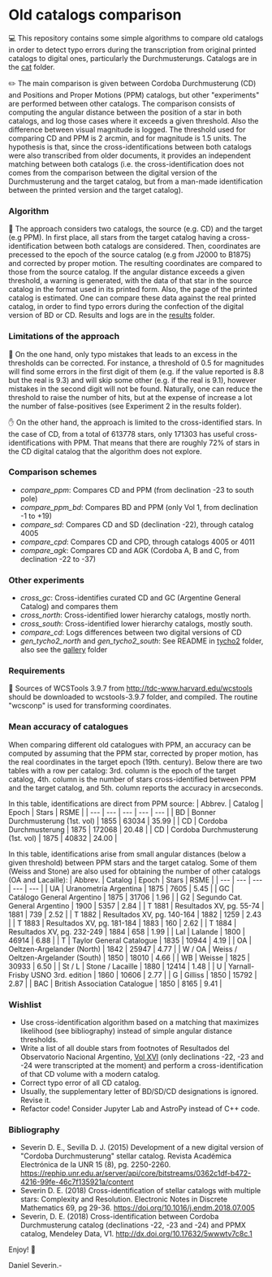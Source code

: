 # Old catalogs comparison

💻 This repository contains some simple algorithms to compare old catalogs in order to detect typo errors during the transcription from original printed catalogs to digital ones, particularly the Durchmusterungs.
Catalogs are in the [cat](cat) folder.

✏️ The main comparison is given between Cordoba Durchmusterung (CD) and Positions and Proper Motions (PPM) catalogs, but other "experiments" are performed between other catalogs.
The comparison consists of computing the angular distance between the position of a star in both catalogs, and log those cases where it exceeds a given threshold. Also the difference between visual magnitude is logged.
The threshold used for comparing CD and PPM is 2 arcmin, and for magnitude is 1.5 units.
The hypothesis is that, since the cross-identifications between both catalogs were also transcribed from older documents, it provides an independent matching between both catalogs (i.e. the cross-identification does not comes from the comparison between the digital version of the Durchmusterung and the target catalog, but from a man-made identification between the printed version and the target catalog).

### Algorithm

📄 The approach considers two catalogs, the source (e.g. CD) and the target (e.g PPM).
In first place, all stars from the target catalog having a cross-identification between both catalogs are considered. Then, coordinates are precessed to the epoch of the source catalog (e.g from J2000 to B1875) and corrected by proper motion.
The resulting coordinates are compared to those from the source catalog.
If the angular distance exceeds a given threshold, a warning is generated, with the data of that star in the source catalog in the format
used in its printed form. Also, the page of the printed catalog is
estimated.
One can compare these data against the real printed catalog, in order to
find typo errors during the confection of the digital version of BD or CD.
Results and logs are in the [results](results) folder.

### Limitations of the approach

🛑 On the one hand, only typo mistakes that leads to an excess in the thresholds can be corrected. For instance, a threshold of 0.5 for magnitudes will find some errors in the first digit of them (e.g. if the value reported is 8.8 but the real is 9.3) and will skip some other (e.g. if the real is 9.1), however mistakes in the second digit will not be found. Naturally, one can reduce the threshold to raise the number of hits, but at the expense of increase a lot the number of false-positives (see Experiment 2 in the results folder).

✋ On the other hand, the approach is limited to the cross-identified stars. In the case of CD, from a total of 613778 stars, only 171303 has useful cross-identifications with PPM. That means that there are roughly 72% of stars in the CD digital catalog that the algorithm does not explore.  

### Comparison schemes

- *compare_ppm*: Compares CD and PPM (from declination -23 to south pole)
- *compare_ppm_bd*: Compares BD and PPM (only Vol 1, from declination -1 to +19)
- *compare_sd*: Compares CD and SD (declination -22), through catalog 4005
- *compare_cpd*: Compares CD and CPD, through catalogs 4005 or 4011
- *compare_agk*: Compares CD and AGK (Cordoba A, B and C, from declination -22 to -37)

### Other experiments

- *cross_gc*: Cross-identifies curated CD and GC (Argentine General Catalog) and compares them
- *cross_north*: Cross-identified lower hierarchy catalogs, mostly north.
- *cross_south*: Cross-identified lower hierarchy catalogs, mostly south.
- *compare_cd*: Logs differences between two digital versions of CD
- *gen_tycho2_north* and *gen_tycho2_south*: See README in [tycho2](tycho2) folder, also see the [gallery](gallery) folder

### Requirements

🚰 Sources of WCSTools 3.9.7 from http://tdc-www.harvard.edu/wcstools should be downloaded to wcstools-3.9.7 folder, and compiled.
The routine "wcsconp" is used for transforming coordinates.

### Mean accuracy of catalogues

When comparing different old catalogues with PPM, an accuracy can be computed
by assuming that the PPM star, corrected by proper motion, has the real coordinates
in the target epoch (19th. century). Below there are two tables with a row
per catalog: 3rd. column is the epoch of the target catalog, 4th. column
is the number of stars cross-identified between PPM and the target catalog, and 5th. column reports the accuracy in arcseconds.

In this table, identifications are direct from PPM source:
| Abbrev. | Catalog | Epoch | Stars | RSME |
| --- | --- | --- | --- | --- |
| BD | Bonner Durchmusterung (1st. vol) | 1855 | 63034 | 35.99 |
| CD | Cordoba Durchmusterung | 1875 | 172068 | 20.48 |
| CD | Cordoba Durchmusterung (1st. vol) | 1875 | 40832 | 24.00 |

In this table, identifications arise from small angular distances
(below a given threshold) between PPM stars and the target catalog. Some
of them (Weiss and Stone) are also used for obtaining the number of other
catalogs (OA and Lacaille):
| Abbrev. | Catalog | Epoch | Stars | RSME |
| --- | --- | --- | --- | --- |
| UA | Uranometría Argentina | 1875 | 7605 | 5.45 |
| GC | Catálogo General Argentino | 1875 | 31706 | 1.96 |
| G2 | Segundo Cat. General Argentino | 1900 | 5357 | 2.84 |
| T 1881 | Resultados XV, pg. 55-74 | 1881 | 739 | 2.52 |
| T 1882 | Resultados XV, pg. 140-164 | 1882 | 1259 | 2.43 |
| T 1883 | Resultados XV, pg. 181-184 | 1883 | 160 | 2.62 |
| T 1884 | Resultados XV, pg. 232-249 | 1884 | 658 | 1.99 |
| Lal | Lalande | 1800 | 46914 | 6.88 |
| T | Taylor General Catalogue | 1835 | 10944 | 4.19 |
| OA | Oeltzen-Argelander (North) | 1842 | 25947 | 4.77 |
| W / OA | Weiss / Oeltzen-Argelander (South) | 1850 | 18010 | 4.66 |
| WB | Weisse | 1825 | 30933 | 6.50 |
| St / L | Stone / Lacaille | 1880 | 12414 | 1.48 |
| U | Yarnall-Frisby USNO 3rd. edition | 1860 | 10606 | 2.77 |
| G | Gilliss | 1850 | 15792 | 2.87 |
| BAC | British Association Catalogue | 1850 | 8165 | 9.41 |

### Wishlist

- Use cross-identification algorithm based on a matching that maximizes likelihood (see bibliography) instead of simple angular distance thresholds.
- Write a list of all double stars from footnotes of Resultados del Observatorio Nacional Argentino, [Vol XVI](https://articles.adsabs.harvard.edu/cgi-bin/iarticle_query?journal=RNAO.&volume=0016&type=SCREEN_THMB) (only declinations -22, -23 and -24 were transcripted at the moment) and perform a cross-identification of that CD volume with a modern catalog.
- Correct typo error of all CD catalog.
- Usually, the supplementary letter of BD/SD/CD designations is ignored. Revise it.
- Refactor code! Consider Jupyter Lab and AstroPy instead of C++ code.

### Bibliography

- Severin D. E., Sevilla D. J. (2015) Development of a new digital version of "Cordoba Durchmusterung" stellar catalog. Revista Académica Electrónica de la UNR 15 (8), pg. 2250-2260.
https://rephip.unr.edu.ar/server/api/core/bitstreams/0362c1df-b472-4216-99fe-46c7f135921a/content 
- Severin D. E. (2018) Cross-identification of stellar catalogs with multiple stars: Complexity and Resolution. Electronic Notes in Discrete Mathematics 69, pg 29-36.
https://doi.org/10.1016/j.endm.2018.07.005
- Severin, D. E. (2018) Cross-identification between Cordoba Durchmusterung catalog (declinations -22, -23 and -24) and PPMX catalog, Mendeley Data, V1.
 http://dx.doi.org/10.17632/5wwwtv7c8c.1


Enjoy! 🤗

Daniel Severin.-